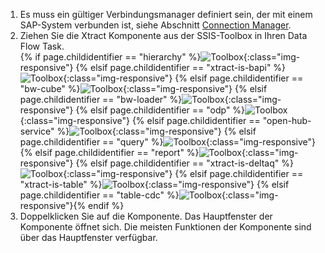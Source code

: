 1. Es muss ein gültiger Verbindungsmanager definiert sein, der mit einem SAP-System verbunden ist, siehe Abschnitt [Connection Manager](./sap-verbindung/verbindungsmanager).
2. Ziehen Sie die Xtract Komponente aus der SSIS-Toolbox in Ihren Data Flow Task.<br>
{% if page.childidentifier == "hierarchy" %}![Toolbox](/img/content/xis/hierarchy-toolbox.png){:class="img-responsive"}
{% elsif page.childidentifier == "xtract-is-bapi" %}![Toolbox](/img/content/xis/BAPI-toolbox.png){:class="img-responsive"}
{% elsif page.childidentifier == "bw-cube" %}![Toolbox](/img/content/xis/bwcube-toolbox.png){:class="img-responsive"}
{% elsif page.childidentifier == "bw-loader" %}![Toolbox](/img/content/xis/bwloader-toolbox.png){:class="img-responsive"}
{% elsif page.childidentifier == "odp" %}![Toolbox](/img/content/xis/odp-toolbox.png){:class="img-responsive"}
{% elsif page.childidentifier == "open-hub-service" %}![Toolbox](/img/content/xis/ohs-toolbox.png){:class="img-responsive"}
{% elsif page.childidentifier == "query" %}![Toolbox](/img/content/xis/query-toolbox.png){:class="img-responsive"}
{% elsif page.childidentifier == "report" %}![Toolbox](/img/content/xis/query-toolbox.png){:class="img-responsive"}
{% elsif page.childidentifier == "xtract-is-deltaq" %}![Toolbox](/img/content/xis/deltaq-toolbox.png){:class="img-responsive"}
{% elsif page.childidentifier == "xtract-is-table" %}![Toolbox](/img/content/xis/table-toolbox.png){:class="img-responsive"} 
{% elsif page.childidentifier == "table-cdc" %}![Toolbox](/img/content/xis/tablecdc-toolbox.png){:class="img-responsive"}{% endif %}
3. Doppelklicken Sie auf die Komponente. Das Hauptfenster der Komponente öffnet sich.
Die meisten Funktionen der Komponente sind über das Hauptfenster verfügbar.<br>